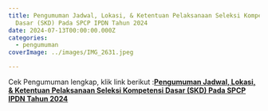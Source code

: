 ```yaml
---
title: Pengumuman Jadwal, Lokasi, & Ketentuan Pelaksanaan Seleksi Kompetensi
  Dasar (SKD) Pada SPCP IPDN Tahun 2024
date: 2024-07-13T00:00:00.000Z
categories:
  - pengumuman
coverImage: ../images/IMG_2631.jpeg

---
```


Cek Pengumuman lengkap, klik link berikut :**[Pengumuman Jadwal, Lokasi, & Ketentuan Pelaksanaan Seleksi Kompetensi Dasar (SKD) Pada SPCP IPDN Tahun 2024](https://bkd.nttprov.go.id/web/wp-content/uploads/2024/07/Jadwal-Lokasi-Ketentuan-Pelaksanaan-Seleksi-Kompetensi-Dasar-SKD-Pada-SPCP-IPDN-Tahun-2024.pdf)**
